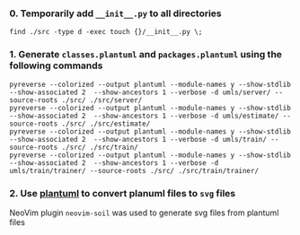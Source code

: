 ### 0. Temporarily add `__init__.py` to all directories

```
find ./src -type d -exec touch {}/__init__.py \;
```

### 1. Generate `classes.plantuml` and `packages.plantuml` using the following commands
```
pyreverse --colorized --output plantuml --module-names y --show-stdlib --show-associated 2  --show-ancestors 1 --verbose -d umls/server/ --source-roots ./src/ ./src/server/
pyreverse --colorized --output plantuml --module-names y --show-stdlib --show-associated 2  --show-ancestors 1 --verbose -d umls/estimate/ --source-roots ./src/ ./src/estimate/
pyreverse --colorized --output plantuml --module-names y --show-stdlib --show-associated 2  --show-ancestors 1 --verbose -d umls/train/ --source-roots ./src/ ./src/train/
pyreverse --colorized --output plantuml --module-names y --show-stdlib --show-associated 2  --show-ancestors 1 --verbose -d umls/train/trainer/ --source-roots ./src/ ./src/train/trainer/
```

### 2. Use [plantuml](https://plantuml.com/download) to convert planuml files  to `svg` files
NeoVim plugin `neovim-soil` was used to generate svg files from plantuml files
